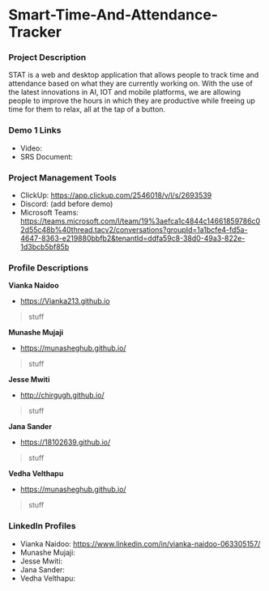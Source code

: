 # Smart-Time-And-Attendance-Tracker

### Project Description
STAT is a web and desktop application that allows people to track time and attendance based on what they are currently working on. With the use of the latest innovations in AI, IOT and mobile platforms, we are allowing people to improve the hours in which they are productive while freeing up time for them to relax, all at the tap of a button.

### Demo 1 Links
- Video: 
- SRS Document:

### Project Management Tools
- ClickUp: https://app.clickup.com/2546018/v/l/s/2693539
- Discord: (add before demo)
- Microsoft Teams: https://teams.microsoft.com/l/team/19%3aefca1c4844c14661859786c02d55c48b%40thread.tacv2/conversations?groupId=1a1bcfe4-fd5a-4647-8363-e219880bbfb2&tenantId=ddfa59c8-38d0-49a3-822e-1d3bcb5bf85b

### Profile Descriptions

**Vianka Naidoo**
- https://Vianka213.github.io
> stuff

**Munashe Mujaji**
- https://munasheghub.github.io/
> stuff

**Jesse Mwiti**
- http://chirgugh.github.io/
> stuff

**Jana Sander**
- https://18102639.github.io/
> stuff

**Vedha Velthapu**
- https://munasheghub.github.io/
> stuff

### LinkedIn Profiles
- Vianka Naidoo: https://www.linkedin.com/in/vianka-naidoo-063305157/
- Munashe Mujaji:
- Jesse Mwiti:
- Jana Sander:
- Vedha Velthapu:
